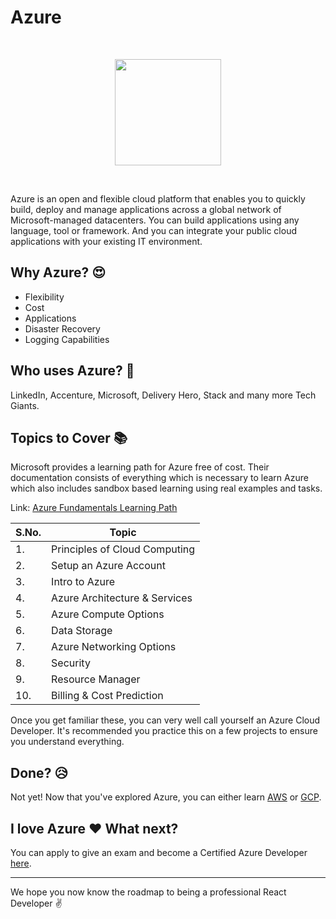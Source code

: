 # Azure
<br>
<p align="center"><img src="https://i.ibb.co/J56YgGW/azure.jpg" height="170"></p>
<br>

Azure is an open and flexible cloud platform that enables you to quickly build, deploy and manage applications across a global network of Microsoft-managed datacenters. You can build applications using any language, tool or framework. And you can integrate your public cloud applications with your existing IT environment.

## Why Azure? :heart_eyes:
- Flexibility
- Cost
- Applications
- Disaster Recovery
- Logging Capabilities

## Who uses Azure? :raising_hand:
LinkedIn, Accenture, Microsoft, Delivery Hero, Stack and many more Tech Giants.

## Topics to Cover :books:

Microsoft provides a learning path for Azure free of cost. Their documentation consists of everything which is necessary to learn Azure which also includes sandbox based learning using real examples and tasks. 

Link: [Azure Fundamentals Learning Path](https://docs.microsoft.com/en-us/learn/paths/azure-fundamentals/)

|S.No.|Topic|
|----|-----|
|1.|Principles of Cloud Computing|
|2.|Setup an Azure Account|
|3.|Intro to Azure|
|4.|Azure Architecture & Services|
|5.|Azure Compute Options|
|6.|Data Storage|
|7.|Azure Networking Options|
|8.|Security|
|9.|Resource Manager|
|10.|Billing & Cost Prediction|

Once you get familiar these, you can very well call yourself an Azure Cloud Developer. It's recommended you practice this on a few projects to ensure you understand everything.


## Done? :disappointed_relieved:
Not yet! Now that you've explored Azure, you can either learn [AWS](./AWS.md) or [GCP](./GCP.md).

## I love Azure :heart: What next? 
You can apply to give an exam and become a Certified Azure Developer [here](https://docs.microsoft.com/en-gb/learn/certifications/exams/az-900).

<hr>

We hope you now know the roadmap to being a professional React Developer :v: